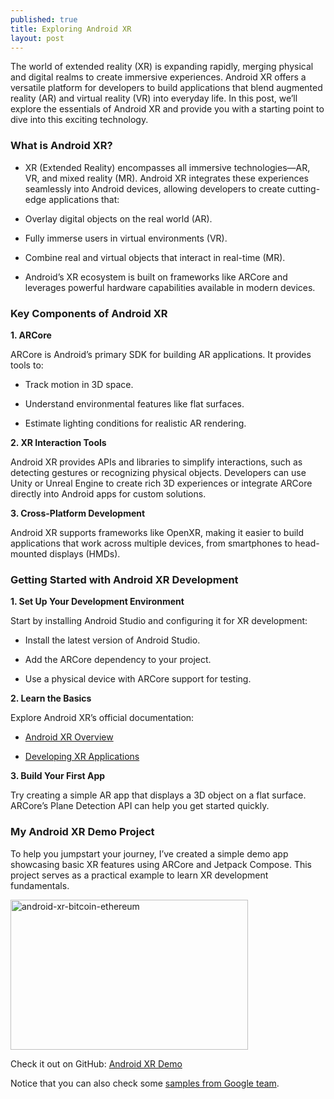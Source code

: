 ```yaml
---
published: true
title: Exploring Android XR
layout: post
---
```


The world of extended reality (XR) is expanding rapidly, merging physical and digital realms to create immersive experiences. Android XR offers a versatile platform for developers to build applications that blend augmented reality (AR) and virtual reality (VR) into everyday life. In this post, we’ll explore the essentials of Android XR and provide you with a starting point to dive into this exciting technology.


### What is Android XR?

- XR (Extended Reality) encompasses all immersive technologies—AR, VR, and mixed reality (MR). Android XR integrates these experiences seamlessly into Android devices, allowing developers to create cutting-edge applications that:

- Overlay digital objects on the real world (AR).

- Fully immerse users in virtual environments (VR).

- Combine real and virtual objects that interact in real-time (MR).

- Android’s XR ecosystem is built on frameworks like ARCore and leverages powerful hardware capabilities available in modern devices.


### Key Components of Android XR

**1. ARCore**

ARCore is Android’s primary SDK for building AR applications. It provides tools to:

- Track motion in 3D space.

- Understand environmental features like flat surfaces.

- Estimate lighting conditions for realistic AR rendering.

**2. XR Interaction Tools**

Android XR provides APIs and libraries to simplify interactions, such as detecting gestures or recognizing physical objects. Developers can use Unity or Unreal Engine to create rich 3D experiences or integrate ARCore directly into Android apps for custom solutions.

**3. Cross-Platform Development**

Android XR supports frameworks like OpenXR, making it easier to build applications that work across multiple devices, from smartphones to head-mounted displays (HMDs).


### Getting Started with Android XR Development

**1. Set Up Your Development Environment**

Start by installing Android Studio and configuring it for XR development:

- Install the latest version of Android Studio.

- Add the ARCore dependency to your project.

- Use a physical device with ARCore support for testing.

**2. Learn the Basics**

Explore Android XR’s official documentation:

- [Android XR Overview]

- [Developing XR Applications]

**3. Build Your First App**

Try creating a simple AR app that displays a 3D object on a flat surface. ARCore’s Plane Detection API can help you get started quickly.


### My Android XR Demo Project

To help you jumpstart your journey, I’ve created a simple demo app showcasing basic XR features using ARCore and Jetpack Compose. This project serves as a practical example to learn XR development fundamentals.

<img src="https://maikotrindade.com/public/img/AndroidXR.gif" width="380" height="240" alt="android-xr-bitcoin-ethereum"/>

Check it out on GitHub: [Android XR Demo]

Notice that you can also check some [samples from Google team]. 

[Android XR Overview]: https://developer.android.com/xr
[Developing XR Applications]: https://developer.android.com/develop/xr
[Android XR Demo]: https://github.com/maikotrindade/android-XR-demo
[samples from Google team]: https://github.com/android/xr-samples

